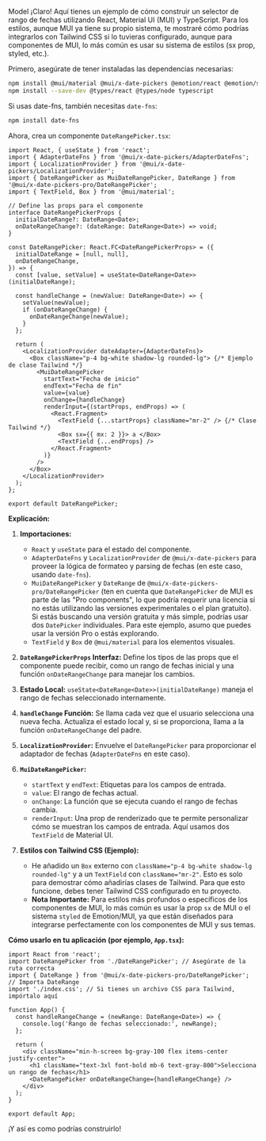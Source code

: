 Model
¡Claro! Aquí tienes un ejemplo de cómo construir un selector de rango de fechas utilizando React, Material UI (MUI) y TypeScript. Para los estilos, aunque MUI ya tiene su propio sistema, te mostraré cómo podrías integrarlos con Tailwind CSS si lo tuvieras configurado, aunque para componentes de MUI, lo más común es usar su sistema de estilos (sx prop, styled, etc.).

Primero, asegúrate de tener instaladas las dependencias necesarias:

```bash
npm install @mui/material @mui/x-date-pickers @emotion/react @emotion/styled react date-fns
npm install --save-dev @types/react @types/node typescript
```

Si usas date-fns, también necesitas `date-fns`:
```bash
npm install date-fns
```

Ahora, crea un componente `DateRangePicker.tsx`:

```tsx
import React, { useState } from 'react';
import { AdapterDateFns } from '@mui/x-date-pickers/AdapterDateFns';
import { LocalizationProvider } from '@mui/x-date-pickers/LocalizationProvider';
import { DateRangePicker as MuiDateRangePicker, DateRange } from '@mui/x-date-pickers-pro/DateRangePicker';
import { TextField, Box } from '@mui/material';

// Define las props para el componente
interface DateRangePickerProps {
  initialDateRange?: DateRange<Date>;
  onDateRangeChange?: (dateRange: DateRange<Date>) => void;
}

const DateRangePicker: React.FC<DateRangePickerProps> = ({
  initialDateRange = [null, null],
  onDateRangeChange,
}) => {
  const [value, setValue] = useState<DateRange<Date>>(initialDateRange);

  const handleChange = (newValue: DateRange<Date>) => {
    setValue(newValue);
    if (onDateRangeChange) {
      onDateRangeChange(newValue);
    }
  };

  return (
    <LocalizationProvider dateAdapter={AdapterDateFns}>
      <Box className="p-4 bg-white shadow-lg rounded-lg"> {/* Ejemplo de clase Tailwind */}
        <MuiDateRangePicker
          startText="Fecha de inicio"
          endText="Fecha de fin"
          value={value}
          onChange={handleChange}
          renderInput={(startProps, endProps) => (
            <React.Fragment>
              <TextField {...startProps} className="mr-2" /> {/* Clase Tailwind */}
              <Box sx={{ mx: 2 }}> a </Box>
              <TextField {...endProps} />
            </React.Fragment>
          )}
        />
      </Box>
    </LocalizationProvider>
  );
};

export default DateRangePicker;
```

**Explicación:**

1.  **Importaciones:**
    *   `React` y `useState` para el estado del componente.
    *   `AdapterDateFns` y `LocalizationProvider` de `@mui/x-date-pickers` para proveer la lógica de formateo y parsing de fechas (en este caso, usando `date-fns`).
    *   `MuiDateRangePicker` y `DateRange` de `@mui/x-date-pickers-pro/DateRangePicker` (ten en cuenta que `DateRangePicker` de MUI es parte de las "Pro components", lo que podría requerir una licencia si no estás utilizando las versiones experimentales o el plan gratuito). Si estás buscando una versión gratuita y más simple, podrías usar dos `DatePicker` individuales. Para este ejemplo, asumo que puedes usar la versión Pro o estás explorando.
    *   `TextField` y `Box` de `@mui/material` para los elementos visuales.

2.  **`DateRangePickerProps` Interfaz:** Define los tipos de las props que el componente puede recibir, como un rango de fechas inicial y una función `onDateRangeChange` para manejar los cambios.

3.  **Estado Local:** `useState<DateRange<Date>>(initialDateRange)` maneja el rango de fechas seleccionado internamente.

4.  **`handleChange` Función:** Se llama cada vez que el usuario selecciona una nueva fecha. Actualiza el estado local y, si se proporciona, llama a la función `onDateRangeChange` del padre.

5.  **`LocalizationProvider`:** Envuelve el `DateRangePicker` para proporcionar el adaptador de fechas (`AdapterDateFns` en este caso).

6.  **`MuiDateRangePicker`:**
    *   `startText` y `endText`: Etiquetas para los campos de entrada.
    *   `value`: El rango de fechas actual.
    *   `onChange`: La función que se ejecuta cuando el rango de fechas cambia.
    *   `renderInput`: Una prop de renderizado que te permite personalizar cómo se muestran los campos de entrada. Aquí usamos dos `TextField` de Material UI.

7.  **Estilos con Tailwind CSS (Ejemplo):**
    *   He añadido un `Box` externo con `className="p-4 bg-white shadow-lg rounded-lg"` y a un `TextField` con `className="mr-2"`. Esto es solo para demostrar cómo añadirías clases de Tailwind. Para que esto funcione, debes tener Tailwind CSS configurado en tu proyecto.
    *   **Nota Importante:** Para estilos más profundos o específicos de los componentes de MUI, lo más común es usar la prop `sx` de MUI o el sistema `styled` de Emotion/MUI, ya que están diseñados para integrarse perfectamente con los componentes de MUI y sus temas.

**Cómo usarlo en tu aplicación (por ejemplo, `App.tsx`):**

```tsx
import React from 'react';
import DateRangePicker from './DateRangePicker'; // Asegúrate de la ruta correcta
import { DateRange } from '@mui/x-date-pickers-pro/DateRangePicker'; // Importa DateRange
import './index.css'; // Si tienes un archivo CSS para Tailwind, impórtalo aquí

function App() {
  const handleRangeChange = (newRange: DateRange<Date>) => {
    console.log('Rango de fechas seleccionado:', newRange);
  };

  return (
    <div className="min-h-screen bg-gray-100 flex items-center justify-center">
      <h1 className="text-3xl font-bold mb-6 text-gray-800">Selecciona un rango de fechas</h1>
      <DateRangePicker onDateRangeChange={handleRangeChange} />
    </div>
  );
}

export default App;
```

¡Y así es como podrías construirlo!